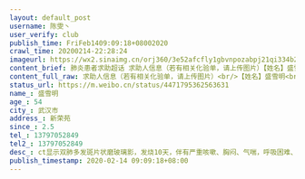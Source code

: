 ```yaml
---
layout: default_post
username: 陈雯丶
user_verify: club
publish_time: FriFeb1409:09:18+08002020
crawl_time: 20200214-22:28:24
imageurl: https://wx2.sinaimg.cn/orj360/3e52afcfly1gbvnpozabpj21qi334b2a.jpg,https://wx3.sinaimg.cn/orj360/3e52afcfly1gbvnpo4ow4j21mo1nk4qp.jpg,https://wx1.sinaimg.cn/orj360/3e52afcfly1gbvnpqcdshj21qi3344qq.jpg
content_brief: 肺炎患者求助超话 求助人信息（若有相关化验单，请上传图片）【姓名】盛雪明【年龄】54【所在城市】武汉市【所在小区、社区】新荣苑【患病时间】2.5【联系方式】13797052849【其他紧急联系人】13797052849【病情描述】 ct显示双肺多发斑片状磨玻璃影，发烧10天，伴有严重咳嗽、胸闷、气喘 ...全文
content_full_raw: 求助人信息（若有相关化验单，请上传图片）<br/>【姓名】盛雪明<br/>【年龄】54<br/>【所在城市】武汉市<br/>【所在小区、社区】新荣苑<br/>【患病时间】2.5<br/>【联系方式】13797052849<br/>【其他紧急联系人】13797052849<br/>【病情描述】ct显示双肺多发斑片状磨玻璃影，发烧10天，伴有严重咳嗽、胸闷、气喘，呼吸困难、食欲差，大小便正常。<br/>已经确诊新冠肺炎，医生要求住院可是没有床位，已经联系社区，让我们继续等待…时间就是生命，患者已经出现气喘，呼吸困难等症状，我们等不起…特求助，现在急需定点医院收治…恳请大家帮忙转发。昨天在汉口医院等了一晚上床位。
status_url: https://m.weibo.cn/status/4471795362563631
name_: 盛雪明
age_: 54
city_: 武汉市
address_: 新荣苑
since_: 2.5
tel_: 13797052849
tel2_: 13797052849
desc_: ct显示双肺多发斑片状磨玻璃影，发烧10天，伴有严重咳嗽、胸闷、气喘，呼吸困难、食欲差，大小便正常。已经确诊新冠肺炎，医生要求住院可是没有床位，已经联系社区，让我们继续等待…时间就是生命，患者已经出现气喘，呼吸困难等症状，我们等不起…特求助，现在急需定点医院收治…恳请大家帮忙转发。昨天在汉口医院等了一晚上床位。
publish_timestamp: 2020-02-14 09:09:18+08:00
---
```

